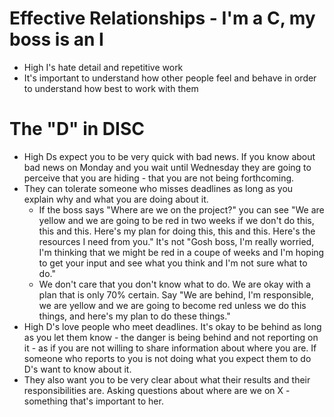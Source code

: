 # Effective Relationships - I'm a C, my boss is an I

* High I's hate detail and repetitive work
* It's important to understand how other people feel and behave in order
  to understand how best to work with them

# The "D" in DISC

* High Ds expect you to be very quick with bad news.  If you know about bad
  news on Monday and you wait until Wednesday they are going to perceive that
you are hiding - that you are not being forthcoming.
* They can tolerate
someone who misses deadlines as long as you explain why and what you are doing
about it.
  - If the boss says "Where are we on the project?" you can see "We are yellow
    and we are going to be red in two weeks if we don't do this, this and
this.  Here's my plan for doing this, this and this.  Here's the resources I
need from you."  It's not "Gosh boss, I'm really worried, I'm thinking that we
might be red in a coupe of weeks and I'm hoping to get your input and see what
you think and I'm not sure what to do."
  -  We don't care that you don't know what to do.  We are okay with a plan
    that is only 70% certain.  Say "We are behind, I'm responsible, we are
yellow and we are going to become red unless we do this things, and here's my
plan to do these things."
* High D's love people who meet deadlines.  It's okay to be behind as long
  as you let them know - the danger is being behind and not reporting on
it - as if you are not willing to share information about where you are.  If
someone who reports to you is not doing what you expect them to do D's want to
know about it.
* They also want you to be very clear about what their results and their
  responsibilities are.  Asking questions about where are we on X - something
that's important to her.
